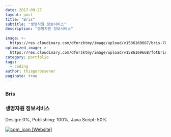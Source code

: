 ```yaml
---
date: 2017-09-27
layout: post
title: "Bris"
subtitle: "생명자원 정보서비스"
description: "생명자원 정보서비스"
  
image: >-
  https://res.cloudinary.com/dfnrzktmy/image/upload/v1586169667/bris-768x734_zne3zr.jpg
optimized_image: >-
  https://res.cloudinary.com/dfnrzktmy/image/upload/v1586169668/fotbris_sum-400x260_gz6z4c.png
category: portfolio
tags:
  - coding
author: thiagorossener
paginate: true
---
```

### Bris

### 생명자원 정보서비스

Design: 0%, Publishing: 100%, Java Script: 50%

<a href="http://hwalan0411.dothome.co.kr/portfolio-item/bris/" target="_blank">
<img src="https://res.cloudinary.com/dfnrzktmy/image/upload/v1586177444/com_icon-150x129_r9kppl.png" alt="com_icon" class="site_icon">
[Website]
</a>